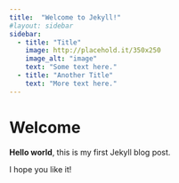 ```yaml
---
title:  "Welcome to Jekyll!"
#layout: sidebar
sidebar:
  - title: "Title"
    image: http://placehold.it/350x250
    image_alt: "image"
    text: "Some text here."
  - title: "Another Title"
    text: "More text here."
---
```


# Welcome

**Hello world**, this is my first Jekyll blog post.

I hope you like it!
